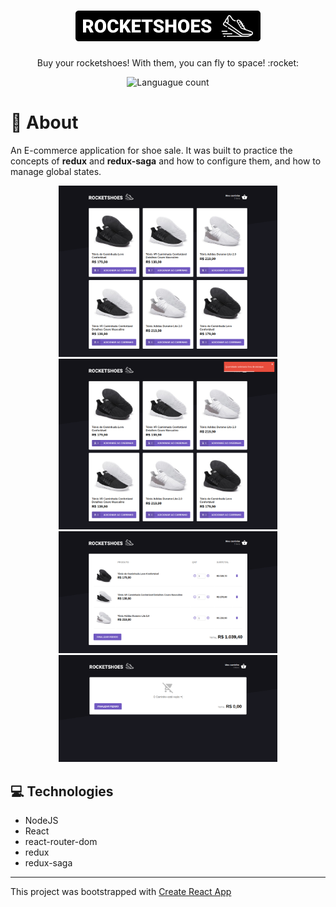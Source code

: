 <h1 align=center>
  <img src='.github/logo.png'/>
</h1>

<p align=center>Buy your rocketshoes! With them, you can fly to space! :rocket:</p>

<p align="center">
  <img src="https://img.shields.io/github/languages/count/renatoyoiti/rocketshoes?color=%2304D361" alt="Languague count">
</p>


# :rocket: About

An E-commerce application for shoe sale.
It was built to practice the concepts of **redux** and **redux-saga** and how to configure them, and how to manage global states.

<div align=center>
  <img src=.github/home-page.png width=350 alt="Home Page" title="Home Page" />
  <img src=.github/toast-message.png width=350 alt="Showing toast error message" title="Toast Message" />
  <img src=.github/cart-page.png width=350 alt="Cart page" title="Cart Page" />
  <img src=.github/empty-cart.png width=350 alt="Cart page" title="Empty Cart" />
</div>

## :computer: Technologies
* NodeJS
* React
* react-router-dom
* redux
* redux-saga

<hr />

This project was bootstrapped with [Create React App](https://github.com/facebook/create-react-app)
